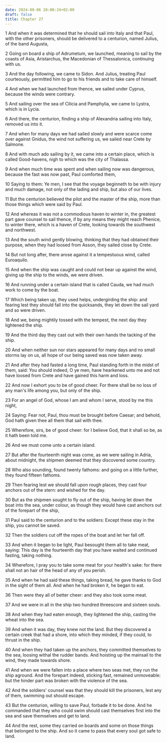 ```yaml
---
date: 2024-09-06 20:00:24+02:00
draft: false
title: Chapter 27
---
```




1 And when it was determined that he should sail into Italy and that Paul, with the other prisoners, should be delivered to a centurion, named Julius, of the band Augusta,

2 Going on board a ship of Adrumetum, we launched, meaning to sail by the coasts of Asia, Aristarchus, the Macedonian of Thessalonica, continuing with us.

3 And the day following, we came to Sidon. And Julius, treating Paul courteously, permitted him to go to his friends and to take care of himself.

4 And when we had launched from thence, we sailed under Cyprus, because the winds were contrary.

5 And sailing over the sea of Cilicia and Pamphylia, we came to Lystra, which is in Lycia.

6 And there, the centurion, finding a ship of Alexandria sailing into Italy, removed us into it.

7 And when for many days we had sailed slowly and were scarce come over against Gnidus, the wind not suffering us, we sailed near Crete by Salmone.

8 And with much ado sailing by it, we came into a certain place, which is called Good-havens, nigh to which was the city of Thalassa.

9 And when much time was spent and when sailing now was dangerous, because the fast was now past, Paul comforted them,

10 Saying to them: Ye men, I see that the voyage beginneth to be with injury and much damage, not only of the lading and ship, but also of our lives.

11 But the centurion believed the pilot and the master of the ship, more than those things which were said by Paul.

12 And whereas it was not a commodious haven to winter in, the greatest part gave counsel to sail thence, if by any means they might reach Phenice, to winter there, which is a haven of Crete, looking towards the southwest and northwest.

13 And the south wind gently blowing, thinking that they had obtained their purpose, when they had loosed from Asson, they sailed close by Crete.

14 But not long after, there arose against it a tempestuous wind, called Euroaquilo.

15 And when the ship was caught and could not bear up against the wind, giving up the ship to the winds, we were driven.

16 And running under a certain island that is called Cauda, we had much work to come by the boat.

17 Which being taken up, they used helps, undergirding the ship: and fearing lest they should fall into the quicksands, they let down the sail yard and so were driven.

18 And we, being mightily tossed with the tempest, the next day they lightened the ship.

19 And the third day they cast out with their own hands the tacking of the ship.

20 And when neither sun nor stars appeared for many days and no small storms lay on us, all hope of our being saved was now taken away.

21 And after they had fasted a long time, Paul standing forth in the midst of them, said: You should indeed, O ye men, have hearkened unto me and not have loosed from Crete and have gained this harm and loss.

22 And now I exhort you to be of good cheer. For there shall be no loss of any man's life among you, but only of the ship.

23 For an angel of God, whose I am and whom I serve, stood by me this night,

24 Saying: Fear not, Paul, thou must be brought before Caesar; and behold, God hath given thee all them that sail with thee.

25 Wherefore, sirs, be of good cheer: for I believe God, that it shall so be, as it hath been told me.

26 And we must come unto a certain island.

27 But after the fourteenth night was come, as we were sailing in Adria, about midnight, the shipmen deemed that they discovered some country.

28 Who also sounding, found twenty fathoms: and going on a little further, they found fifteen fathoms.

29 Then fearing lest we should fall upon rough places, they cast four anchors out of the stern: and wished for the day.

30 But as the shipmen sought to fly out of the ship, having let down the boat into the sea, under colour, as though they would have cast anchors out of the forepart of the ship,

31 Paul said to the centurion and to the soldiers: Except these stay in the ship, you cannot be saved.

32 Then the soldiers cut off the ropes of the boat and let her fall off.

33 And when it began to be light, Paul besought them all to take meat, saying: This day is the fourteenth day that you have waited and continued fasting, taking nothing.

34 Wherefore, I pray you to take some meat for your health's sake: for there shall not an hair of the head of any of you perish.

35 And when he had said these things, taking bread, he gave thanks to God in the sight of them all. And when he had broken it, he began to eat.

36 Then were they all of better cheer: and they also took some meat.

37 And we were in all in the ship two hundred threescore and sixteen souls.

38 And when they had eaten enough, they lightened the ship, casting the wheat into the sea.

39 And when it was day, they knew not the land. But they discovered a certain creek that had a shore, into which they minded, if they could, to thrust in the ship.

40 And when they had taken up the anchors, they committed themselves to the sea, loosing withal the rudder bands. And hoisting up the mainsail to the wind, they made towards shore.

41 And when we were fallen into a place where two seas met, they run the ship aground. And the forepart indeed, sticking fast, remained unmoveable: but the hinder part was broken with the violence of the sea.

42 And the soldiers' counsel was that they should kill the prisoners, lest any of them, swimming out should escape.

43 But the centurion, willing to save Paul, forbade it to be done. And he commanded that they who could swim should cast themselves first into the sea and save themselves and get to land.

44 And the rest, some they carried on boards and some on those things that belonged to the ship. And so it came to pass that every soul got safe to land.

